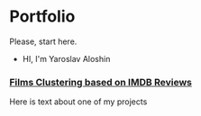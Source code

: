 # Portfolio
Please, start here.
- HI, I'm Yaroslav Aloshin
### [Films Clustering based on IMDB Reviews](https://github.com/AloshinYaroslav/Portfolio/tree/main/FilmsClustering)

<p>
Here is text about one of my projects
 </p>
